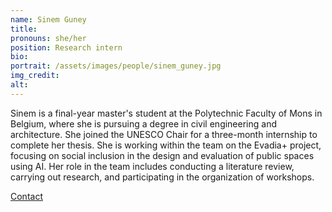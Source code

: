 ```yaml
---
name: Sinem Guney
title:
pronouns: she/her
position: Research intern
bio:
portrait: /assets/images/people/sinem_guney.jpg
img_credit:
alt:
---
```

Sinem is a final-year master's student at the Polytechnic Faculty of Mons in Belgium, where she is pursuing a degree in civil engineering and architecture. She joined the UNESCO Chair for a three-month internship to complete her thesis. She is working within the team on the Evadia+ project, focusing on social inclusion in the design and evaluation of public spaces using AI. Her role in the team includes conducting a literature review, carrying out research, and participating in the organization of workshops.

[Contact](www.linkedin.com/in/sinem-guney-28a0b7254)
